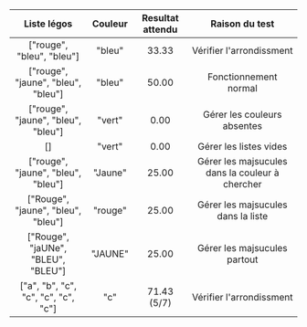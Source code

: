 |             Liste légos             | Couleur | Resultat attendu |                 Raison du test                  |
|:-----------------------------------:|:-------:|:----------------:|:-----------------------------------------------:|
|      ["rouge", "bleu", "bleu"]      | "bleu"  |      33.33       |            Vérifier l'arrondissment             |
| ["rouge", "jaune", "bleu", "bleu"]  | "bleu"  |      50.00       |              Fonctionnement normal              |
| ["rouge", "jaune", "bleu", "bleu"]  | "vert"  |       0.00       |           Gérer les couleurs absentes           |
|                 []                  | "vert"  |       0.00       |             Gérer les listes vides              |
| ["rouge", "jaune", "bleu", "bleu"]  | "Jaune" |      25.00       | Gérer les majsucules dans la couleur à chercher |
| ["Rouge", "jaune", "bleu", "bleu"]  | "rouge" |      25.00       |       Gérer les majsucules dans la liste        |
| ["Rouge", "jaUNe", "BLEU", "BLEU"]  | "JAUNE" |      25.00       |          Gérer les majsucules partout           |
| ["a", "b", "c", "c", "c", "c", "c"] |   "c"   |   71.43 (5/7)    |            Vérifier l'arrondissment             |